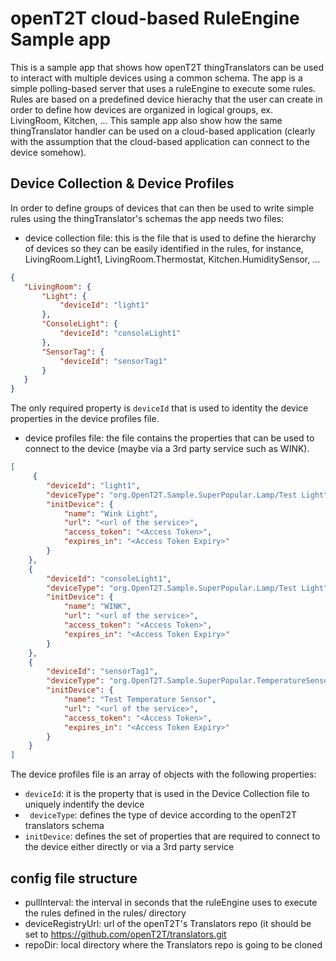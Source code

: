 # openT2T cloud-based RuleEngine Sample app
This is a sample app that shows how openT2T thingTranslators can be used to interact with multiple devices using a common schema.
The app is a simple polling-based server that uses a ruleEngine to execute some rules. Rules are based on a predefined device hierachy that the user can create in order to define how devices are organized in logical groups, ex. LivingRoom, Kitchen, ...
This sample app also show how the same thingTranslator handler can be used on a cloud-based application (clearly with the assumption that the cloud-based application can connect to the device somehow).

## Device Collection & Device Profiles
In order to define groups of devices that can then be used to write simple rules using the thingTranslator's schemas the app needs two files:
* device collection file: this is the file that is used to define the hierarchy of devices so they can be easily identified in the rules, for instance, LivingRoom.Light1, LivingRoom.Thermostat, Kitchen.HumiditySensor, ...
 ```json
{
    "LivingRoom": {
        "Light": {
            "deviceId": "light1"
        },
        "ConsoleLight": {
            "deviceId": "consoleLight1"
        },
        "SensorTag": {
            "deviceId": "sensorTag1"
        }
    }
}
```
The only required property is `deviceId` that is used to identity the device properties in the device profiles file.
    
* device profiles file: the file contains the properties that can be used to connect to the device (maybe via a 3rd party service such as WINK).
```json
[
     {
        "deviceId": "light1",
        "deviceType": "org.OpenT2T.Sample.SuperPopular.Lamp/Test Light",
        "initDevice": {
            "name": "Wink Light",
            "url": "<url of the service>",
            "access_token": "<Access Token>",
            "expires_in": "<Access Token Expiry>"
        }
    },
    {
        "deviceId": "consoleLight1",
        "deviceType": "org.OpenT2T.Sample.SuperPopular.Lamp/Test Light",
        "initDevice": {
            "name": "WINK",
            "url": "<url of the service>",
            "access_token": "<Access Token>",
            "expires_in": "<Access Token Expiry>"
        }
    },
    {
        "deviceId": "sensorTag1",
        "deviceType": "org.OpenT2T.Sample.SuperPopular.TemperatureSensor/Test Temperature Sensor",
        "initDevice": {
            "name": "Test Temperature Sensor",
            "url": "<url of the service>",
            "access_token": "<Access Token>",
            "expires_in": "<Access Token Expiry>"
        }
    }
]
```     
The device profiles file is an array of objects with the following properties:
* `deviceId`: it is the property that is used in the Device Collection file to uniquely indentify the device
* ` deviceType`: defines the type of device according to the openT2T translators schema
* `initDevice`: defines the set of properties that are required to connect to the device either directly or via a 3rd party service
    
 ## config file structure

* pullInterval: the interval in seconds that the ruleEngine uses to execute the rules defined in the rules/ directory
* deviceRegistryUrl: url of the openT2T's Translators repo (it should be set to https://github.com/openT2T/translators.git    
* repoDir: local directory where the Translators repo is going to be cloned
  